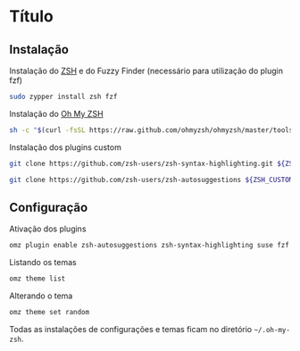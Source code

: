# Título

## Instalação
Instalação do [ZSH](https://www.zsh.org/) e do Fuzzy Finder (necessário para utilização do plugin fzf)
```bash
sudo zypper install zsh fzf
```

Instalação do [Oh My ZSH](https://ohmyz.sh/)
```bash
sh -c "$(curl -fsSL https://raw.github.com/ohmyzsh/ohmyzsh/master/tools/install.sh)"
```

Instalação dos plugins custom
```bash
git clone https://github.com/zsh-users/zsh-syntax-highlighting.git ${ZSH_CUSTOM:-~/.oh-my-zsh/custom}/plugins/zsh-syntax-highlighting

git clone https://github.com/zsh-users/zsh-autosuggestions ${ZSH_CUSTOM:-~/.oh-my-zsh/custom}/plugins/zsh-autosuggestions
```

## Configuração
Ativação dos plugins
```bash
omz plugin enable zsh-autosuggestions zsh-syntax-highlighting suse fzf common-aliases extract
```

Listando os temas
```bash
omz theme list
```

Alterando o tema
```bash 
omz theme set random
```

Todas as instalações de configurações e temas ficam no diretório `~/.oh-my-zsh`.

